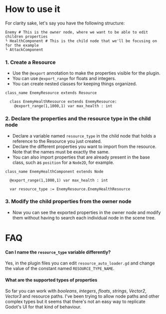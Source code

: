# How to use it
For clarity sake, let's say you have the following structure:
```gdscript
Enemy # This is the owner node, where we want to be able to edit children properties
└ HealthComponent # This is the child node that we'll be focusing on for the example
└ AttackComponent
```
### 1. Create a Resource
- Use the `@export` annotation to make the properties visible for the plugin.
- You can use `@export_range` for floats and integers.
- You can create nested classes for keeping things organized.

```gdscript
class_name EnemyResource extends Resource

  class EnemyHealthResource extends EnemyResource:
    @export_range(1,1000,1) var max_health : int
```

### 2. Declare the properties and the resource type in the child node
- Declare a variable named `resource_type` in the child node that holds a reference to the Resource you just created.
- Declare the different properties you want to import from the resource. Note that the names must be exactly the same.
- You can also import properties that are already present in the base class, such as `position` for a `Node2D`, for example.

```gdscript
class_name EnemyHealthComponent extends Node

  @export_range(1,1000,1) var max_health : int

  var resource_type := EnemyResource.EnemyHealthResource
```

### 3. Modify the child properties from the owner node
- Now you can see the exported properties in the owner node and modify them without having to search each individual node in the scene tree.

# FAQ
#### Can I name the `resource_type` variable differently?
Yes, in the plugin files you can edit `resource_auto_loader.gd` and change the value of the constant named `RESOURCE_TYPE_NAME`.
#### What are the supported types of properties
So far you can work with _booleans_, _integers_, _floats_, _strings_, _Vector2_, _Vector3_ and resource paths. I've been trying to allow node paths and other complex types but it seems that there's not an easy way to replicate Godot's UI for that kind of behaviour.
